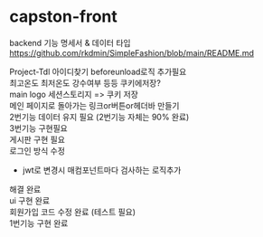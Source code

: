 # capston-front

backend 기능 명세서 & 데이터 타입
https://github.com/rkdmin/SimpleFashion/blob/main/README.md

Project-Tdl
아이디찾기 beforeunload로직 추가필요  
최고온도 최저온도 강수여부 등등 쿠키에저장?  
main logo 세션스토리지 => 쿠키 저장  
메인 페이지로 돌아가는 링크or버튼or헤더바 만들기  
2번기능 데이터 유지 필요 (2번기능 자체는 90% 완료)  
3번기능 구현필요  
게시판 구현 필요  
로그인 방식 수정  
- jwt로 변경시 매컴포넌트마다 검사하는 로직추가  


해결 완료  
ui 구현 완료  
회원가입 코드 수정 완료 (테스트 필요)  
1번기능 구현 완료  




